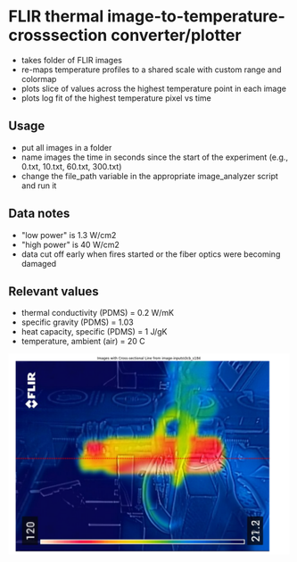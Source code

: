 # FLIR thermal image-to-temperature-crosssection converter/plotter
 - takes folder of FLIR images
 - re-maps temperature profiles to a shared scale with custom range and colormap
 - plots slice of values across the highest temperature point in each image
 - plots log fit of the highest temperature pixel vs time

## Usage
 - put all images in a folder
 - name images the time in seconds since the start of the experiment (e.g., 0.txt, 10.txt, 60.txt, 300.txt)
 - change the file_path variable in the appropriate image_analyzer script and run it

 ## Data notes
  - "low power" is 1.3 W/cm2
  - "high power" is 40 W/cm2
  - data cut off early when fires started or the fiber optics were becoming damaged

## Relevant values
 - thermal conductivity (PDMS) = 0.2 W/mK
 - specific gravity (PDMS) = 1.03
 - heat capacity, specific (PDMS) = 1 J/gK
 - temperature, ambient (air) = 20 C
 

![0cb_image_cross-section.png](exports\0cb_image_cross-section.png)

